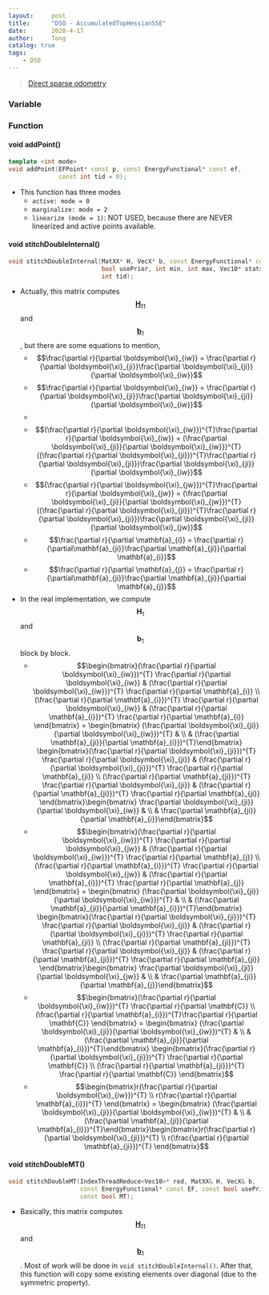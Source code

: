 ```yaml
---
layout:     post
title:      "DSO - AccumulatedTopHessianSSE"
date:       2020-4-17
author:     Tong
catalog: true
tags:
    - DSO
---
```


> [Direct sparse odometry](https://vision.in.tum.de/research/vslam/dso)

### Variable

### Function

#### void addPoint()

```c++
template <int mode>
void addPoint(EFPoint* const p, const EnergyFunctional* const ef,
              const int tid = 0);
```
- This function has three modes
  - `active: mode = 0`
  - `marginalize: mode = 2`
  - `linearize (mode = 1)`: NOT USED, because there are NEVER linearized and active points available.

#### void stitchDoubleInternal()

```c++
void stitchDoubleInternal(MatXX* H, VecX* b, const EnergyFunctional* const EF,
                          bool usePrior, int min, int max, Vec10* stats,
                          int tid);
```

- Actually, this matrix computes [$$\mathbf{H}_{11}$$](http://tongling916.github.io/2020/04/17/DSO-Schur-Complement/#hessian) and [$$\mathbf{b}_{1}$$](http://tongling916.github.io/2020/04/17/DSO-Schur-Complement/#b), but there are some equations to mention,
  - $$\frac{\partial r}{\partial \boldsymbol{\xi}_{iw}} = \frac{\partial r}{\partial \boldsymbol{\xi}_{ji}}\frac{\partial \boldsymbol{\xi}_{ji}}{\partial \boldsymbol{\xi}_{iw}}$$
  - $$\frac{\partial r}{\partial \boldsymbol{\xi}_{iw}} = \frac{\partial r}{\partial \boldsymbol{\xi}_{ji}}\frac{\partial \boldsymbol{\xi}_{ji}}{\partial \boldsymbol{\xi}_{iw}}$$
  - 
  - $$(\frac{\partial r}{\partial \boldsymbol{\xi}_{iw}})^{T}\frac{\partial r}{\partial \boldsymbol{\xi}_{iw}} = (\frac{\partial \boldsymbol{\xi}_{ji}}{\partial \boldsymbol{\xi}_{iw}})^{T}((\frac{\partial r}{\partial \boldsymbol{\xi}_{ji}})^{T}\frac{\partial r}{\partial \boldsymbol{\xi}_{ji}})\frac{\partial \boldsymbol{\xi}_{ji}}{\partial \boldsymbol{\xi}_{iw}}$$
  - $$(\frac{\partial r}{\partial \boldsymbol{\xi}_{jw}})^{T}\frac{\partial r}{\partial \boldsymbol{\xi}_{jw}} = (\frac{\partial \boldsymbol{\xi}_{ji}}{\partial \boldsymbol{\xi}_{jw}})^{T}((\frac{\partial r}{\partial \boldsymbol{\xi}_{ji}})^{T}\frac{\partial r}{\partial \boldsymbol{\xi}_{ji}})\frac{\partial \boldsymbol{\xi}_{ji}}{\partial \boldsymbol{\xi}_{jw}}$$
  - $$\frac{\partial r}{\partial \mathbf{a}_{i}} = \frac{\partial r}{\partial\mathbf{a}_{ji}}\frac{\partial \mathbf{a}_{ji}}{\partial \mathbf{a}_{i}}$$
  - $$\frac{\partial r}{\partial \mathbf{a}_{j}} = \frac{\partial r}{\partial\mathbf{a}_{ji}}\frac{\partial \mathbf{a}_{ji}}{\partial \mathbf{a}_{j}}$$
- In the real implementation, we compute $$\mathbf{H}_{1}$$ and $$\mathbf{b}_{1}$$ block by block.
  - $$\begin{bmatrix}(\frac{\partial r}{\partial  \boldsymbol{\xi}_{iw}})^{T} \frac{\partial r}{\partial  \boldsymbol{\xi}_{iw}} & (\frac{\partial r}{\partial  \boldsymbol{\xi}_{iw}})^{T} \frac{\partial r}{\partial \mathbf{a}_{i}} \\ (\frac{\partial r}{\partial \mathbf{a}_{i}})^{T} \frac{\partial r}{\partial  \boldsymbol{\xi}_{iw}} & (\frac{\partial r}{\partial \mathbf{a}_{i}})^{T} \frac{\partial r}{\partial \mathbf{a}_{i}} \end{bmatrix} = \begin{bmatrix} (\frac{\partial \boldsymbol{\xi}_{ji}}{\partial \boldsymbol{\xi}_{iw}})^{T} & \\ & (\frac{\partial \mathbf{a}_{ji}}{\partial \mathbf{a}_{i}})^{T}\end{bmatrix} \begin{bmatrix}(\frac{\partial r}{\partial  \boldsymbol{\xi}_{ji}})^{T} \frac{\partial r}{\partial  \boldsymbol{\xi}_{ji}} & (\frac{\partial r}{\partial  \boldsymbol{\xi}_{ji}})^{T} \frac{\partial r}{\partial \mathbf{a}_{ji}} \\ (\frac{\partial r}{\partial \mathbf{a}_{ji}})^{T} \frac{\partial r}{\partial  \boldsymbol{\xi}_{ji}} & (\frac{\partial r}{\partial \mathbf{a}_{ji}})^{T} \frac{\partial r}{\partial \mathbf{a}_{ji}} \end{bmatrix}\begin{bmatrix} \frac{\partial \boldsymbol{\xi}_{ji}}{\partial \boldsymbol{\xi}_{iw}} & \\ & \frac{\partial \mathbf{a}_{ji}}{\partial \mathbf{a}_{i}}\end{bmatrix}$$
  - $$\begin{bmatrix}(\frac{\partial r}{\partial  \boldsymbol{\xi}_{iw}})^{T} \frac{\partial r}{\partial  \boldsymbol{\xi}_{jw}} & (\frac{\partial r}{\partial  \boldsymbol{\xi}_{iw}})^{T} \frac{\partial r}{\partial \mathbf{a}_{j}} \\ (\frac{\partial r}{\partial \mathbf{a}_{i}})^{T} \frac{\partial r}{\partial  \boldsymbol{\xi}_{jw}} & (\frac{\partial r}{\partial \mathbf{a}_{i}})^{T} \frac{\partial r}{\partial \mathbf{a}_{j}} \end{bmatrix} = \begin{bmatrix} (\frac{\partial \boldsymbol{\xi}_{ji}}{\partial \boldsymbol{\xi}_{iw}})^{T} & \\ & (\frac{\partial \mathbf{a}_{ji}}{\partial \mathbf{a}_{i}})^{T}\end{bmatrix} \begin{bmatrix}(\frac{\partial r}{\partial  \boldsymbol{\xi}_{ji}})^{T} \frac{\partial r}{\partial  \boldsymbol{\xi}_{ji}} & (\frac{\partial r}{\partial  \boldsymbol{\xi}_{ji}})^{T} \frac{\partial r}{\partial \mathbf{a}_{ji}} \\ (\frac{\partial r}{\partial \mathbf{a}_{ji}})^{T} \frac{\partial r}{\partial  \boldsymbol{\xi}_{ji}} & (\frac{\partial r}{\partial \mathbf{a}_{ji}})^{T} \frac{\partial r}{\partial \mathbf{a}_{ji}} \end{bmatrix}\begin{bmatrix} \frac{\partial \boldsymbol{\xi}_{ji}}{\partial \boldsymbol{\xi}_{jw}} & \\ & \frac{\partial \mathbf{a}_{ji}}{\partial \mathbf{a}_{j}}\end{bmatrix}$$
  - $$\begin{bmatrix}(\frac{\partial r}{\partial \boldsymbol{\xi}_{iw}})^{T} \frac{\partial r}{\partial \mathbf{C}} \\ (\frac{\partial r}{\partial \mathbf{a}_{i}})^{T}\frac{\partial r}{\partial \mathbf{C}} \end{bmatrix} = \begin{bmatrix} (\frac{\partial \boldsymbol{\xi}_{ji}}{\partial \boldsymbol{\xi}_{iw}})^{T} & \\ & (\frac{\partial \mathbf{a}_{ji}}{\partial \mathbf{a}_{i}})^{T}\end{bmatrix} \begin{bmatrix}(\frac{\partial r}{\partial  \boldsymbol{\xi}_{ji}})^{T} \frac{\partial r}{\partial  \mathbf{C}} \\ (\frac{\partial r}{\partial \mathbf{a}_{ji}})^{T} \frac{\partial r}{\partial  \mathbf{C}} \end{bmatrix}$$
  - $$\begin{bmatrix}r(\frac{\partial r}{\partial \boldsymbol{\xi}_{iw}})^{T} \\ r(\frac{\partial r}{\partial \mathbf{a}_{i}})^{T} \end{bmatrix} = \begin{bmatrix} (\frac{\partial \boldsymbol{\xi}_{ji}}{\partial \boldsymbol{\xi}_{iw}})^{T} & \\ & (\frac{\partial \mathbf{a}_{ji}}{\partial \mathbf{a}_{i}})^{T}\end{bmatrix}\begin{bmatrix}r(\frac{\partial r}{\partial \boldsymbol{\xi}_{ji}})^{T} \\ r(\frac{\partial r}{\partial \mathbf{a}_{ji}})^{T} \end{bmatrix}$$
  
#### void stitchDoubleMT()

```c++
void stitchDoubleMT(IndexThreadReduce<Vec10>* red, MatXX& H, VecX& b,
                    const EnergyFunctional* const EF, const bool usePrior,
                    const bool MT);
```

- Basically, this matrix computes [$$\mathbf{H}_{11}$$](http://tongling916.github.io/2020/04/17/DSO-Schur-Complement/#hessian) and [$$\mathbf{b}_{1}$$](http://tongling916.github.io/2020/04/17/DSO-Schur-Complement/#b). Most of work will be done in `void stitchDoubleInternal()`. After that, this function will copy some existing elements over diagonal (due to the symmetric property).